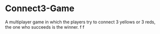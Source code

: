 # Connect3-Game
A multiplayer game in which the players try to connect 3 yellows or 3 reds, the one who succeeds is the winner.
f
f
